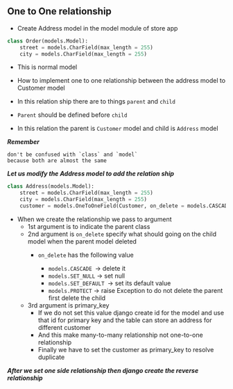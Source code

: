 ## One to One relationship 
- Create Address model  in the model module of store app

```Python
class Order(models.Model):
    street = models.CharField(max_length = 255)
    city = models.CharField(max_length = 255)
```

- This is normal model

- How to implement one to one relationship between the address model to Customer model
- In this relation ship there are to things `parent`
and `child` 
- `Parent` should be defined before `child`
- In this relation the parent is `Customer` model
and child is `Address` model

___Remember___
    
    don't be confused with `class` and `model`
    because both are almost the same

___Let us modify the Address model to add the relation ship___

```python
class Address(models.Model):
    street = models.CharField(max_length = 255)
    city = models.CharField(max_length = 255)
    customer = models.OneToOneField(Customer, on_delete = models.CASCADE, primary_key =True)
```

- When we create the relationship  we pass to argument
    - 1st argument is to indicate the parent class
    - 2nd argument is `on_delete` specify what should going on the child model when the parent model deleted
        - `on_delete` has the following value

            - `models.CASCADE `-> delete it
            - `models.SET_NULL` -> set null 
            - `models.SET_DEFAULT `-> set its default value
            - `models.PROTECT` -> raise Exception to do not delete the parent first delete the child
    - 3rd argument is primary_key
        - If we do not set this value django create id for the model and use that id for primary key and the table can store an address for different customer 
        - And this make many-to-many relationship not one-to-one relationship 
        - Finally we have to set the customer as primary_key to resolve duplicate

___After we set  one side relationship then django create the reverse relationship___